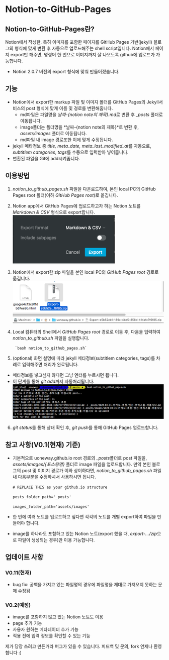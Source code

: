 # Notion-to-GitHub-Pages

## Notion-to-GitHub-Pages란?

Notion에서 작성한, 특히 이미지를 포함한 페이지를 GitHub Pages 기반(jekyll) 블로그의 형식에 맞게 변환 후 자동으로 업로드해주는 shell script입니다.
Notion에서 페이지 export만 해주면, 명령어 한 번으로 이미지까지 잘 나오도록 github에 업로드가 가능합니다.

- Notion 2.0.7 버전의 export 형식에 맞춰 만들어졌습니다.

## 기능

- Notion에서 export한 markup 파일 및 이미지 폴더를 GitHub Pages의 Jekyll서비스의 post 형식에 맞게 이름 및 경로를 변환해줍니다.
    - md파일은 파일명을 *날짜-{notion note의 제목}.md*로 변환 후 *_posts* 폴더로 이동됩니다.
    - image폴더는 폴더명을 *날짜-{notion note의 제목}*로 변환 후, *assets/images* 폴더로 이동됩니다.
    - md파일 내 image 경로또한 이에 맞게 수정됩니다.
- jekyll 메타정보 중 *title, meta_date, meta_last_modified_at*를 자동으로, *subtitlem categories, tags*를 수동으로 입력받아 넣어줍니다.
- 변환된 파일을 Git에 add시켜줍니다.

## 이용방법

1. *notion_to_github_pages.sh* 파일을 다운로드하여, 본인 local PC의 GitHub Pages root 폴더(이하 *GitHub Pages root*)로 옮깁니다.

2. Notion app에서 GitHub Pages에 업로드하고자 하는 Notion 노트를 *Markdown & CSV* 형식으로 export합니다.
    ![./assets/images/2020-03-31-README/Untitled.png](./assets/images/2020-03-31-README/Untitled.png)

3. Notion에서 export한 zip 파일을 본인 local PC의 *GitHub Pages root* 경로로 옮깁니다.
    ![./assets/images/2020-03-31-README/Untitled%202.png](./assets/images/2020-03-31-README/Untitled%202.png)
    
4. Local 컴퓨터의 Shell에서 *GitHub Pages root* 경로로 이동 후, 다음을 입력하여 *notion_to_github.sh* 파일을 실행합니다.

        `bash notion_to_github_pages.sh`

5. (optional) 화면 설명에 따라 jekyll 메타정보(subtitlem categories, tags)를 차례로 입력해주면 처리가 완료됩니다.
- 메타정보를 넣고싶지 않다면 그냥 엔터를 누르시면 됩니다.
- 이 단계를 통해 *git add*까지 자동처리됩니다.
   ![./assets/images/2020-03-31-README/Untitled%201.png](./assets/images/2020-03-31-README/Untitled%201.png)


6. *git status*를 통해 상태 확인 후, *git push*를 통해 GitHub Pages 업로드합니다.

## 참고 사항(V0.1(현재) 기준)
- 기본적으로 uoneway.github.io root 경로의 *_posts*폴더로 post 파일을, *assets/images/{포스팅명}* 폴더로 image 파일을 업로드합니다.
만약 본인 블로그의 post 및 이미지 경로가 이와 상이하다면, *notion_to_github_pages.sh* 파일 내 다음부분을 수정하셔서 사용하시면 됩니다.

    `# REPLACE THIS as your github.io structure`

    `posts_folder_path='_posts'`

    `images_folder_path='assets/images'`

- 한 번에 여러 노트를 업로드하고 싶다면 각각의 노트를 개별 export하여 파일을 만들어야 합니다.
- image를 하나라도 포함하고 있는 Notion 노트(export 했을 때, *export-.../zip*으로 파일이 생성되는 경우)만 이용 가능합니다.

## 업데이트 사항

### V0.11(현재)
- bug fix: 공백을 가지고 있는 파일명의 경우에 파일명을 제대로 가져오지 못하는 문제 수정됨

### V0.2(예정)

- image를 포함하지 않고 있는 Notion 노트도 이용
- page 추가 기능
- 사용자 원하는 메타데이터 추가 기능
- 적용 전에 입력 정보를 확인할 수 있는 기능

제가 당장 쓰려고 만든거라 버그가 있을 수 있습니다. 피드백 및 문의, fork 언제나 환영합니다 :)
